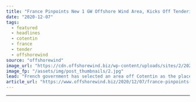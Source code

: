 ```yaml
---
title: "France Pinpoints New 1 GW Offshore Wind Area, Kicks Off Tendering Process"
date: "2020-12-07"
tags: 
  - featured
  - headlines
  - cotentin
  - france
  - tender
  - offshorewind
source: "offshorewind"
image_url: "https://cdn.offshorewind.biz/wp-content/uploads/sites/2/2020/12/07112002/illustration_wpd.jpg"
image_fp: "/assets/img/post_thumbnails/2.jpg"
lead: "French government has selected an area off Cotentin as the place where its eighth"
article_url: "https://www.offshorewind.biz/2020/12/07/france-pinpoints-new-1-gw-offshore-wind-area-kicks-off-tendering-process/"
---
```


---

